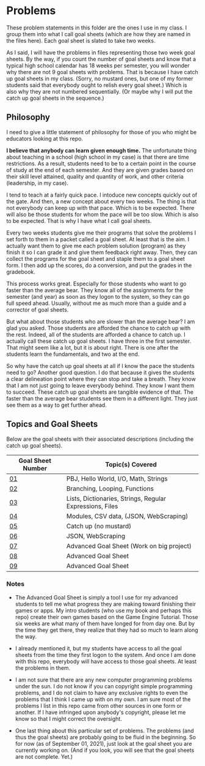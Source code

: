 # Problems
These problem statements in this folder are the ones I use in my class.  I group them into what I call goal sheets (which are how they are named in the files here).  Each goal sheet is slated to take two weeks.

As I said, I will have the problems in files representing those two week goal sheets.  By the way, if you count the number of goal sheets and know that a typical high school calendar has 18 weeks per semester, you will wonder why there are not 9 goal sheets with problems.  That is because I have catch up goal sheets in my class.  (Sorry, no mustard ones, but one of my former students said that everybody ought to relish every goal sheet.)  Which is also why they are not numbered sequentially.  (Or maybe why I will put the catch up goal sheets in the sequence.)

## Philosophy
I need to give a little statement of philosophy for those of you who might be educators looking at this repo.

**I believe that anybody can learn given enough time.**  The unfortunate thing about teaching in a school (high school in my case) is that there are time restrictions.  As a result, students need to be to a certain point in the course of study at the end of each semester.  And they are given grades based on their skill level attained, quality and quantity of work, and other criteria (leadership, in my case).

I tend to teach at a fairly quick pace.  I intoduce new concepts quickly out of the gate.  And then, a new concept about every two weeks.  The thing is that not everybody can keep up with that pace.  Which is to be expected.  There will also be those students for whom the pace will be too slow.  Which is also to be expected.  That is why I have what I call goal sheets.

Every two weeks students give me their programs that solve the problems I set forth to them in a packet called a goal sheet.  At least that is the aim.  I actually want them to give me each problem solution (program) as they finish it so I can grade it and give them feedback right away.  Then, they can collect the programs for the goal sheet and staple them to a goal sheet form.  I then add up the scores, do a conversion, and put the grades in the gradebook.

This process works great.  Especially for those students who want to go faster than the average bear.  They know all of the assignments for the semester (and year) as soon as they logon to the system, so they can go full speed ahead.  Usually, without me as much more than a guide and a corrector of goal sheets.

But what about those students who are slower than the average bear?  I am glad you asked.  Those students are afforded the chance to catch up with the rest.  Indeed, all of the students are afforded a chance to catch up.  I actually call these catch up goal sheets.  I have three in the first semester.  That might seem like a lot, but it is about right.  There is one after the students learn the fundamentals, and two at the end.

So why have the catch up goal sheets at all if I know the pace the students need to go?  Another good question.  I do that because it gives the students a clear delineation point where they can stop and take a breath.  They know that I am not just going to leave everybody behind.  They know I want them to succeed.  These catch up goal sheets are tangible evidence of that.  The faster than the average bear students see them in a different light.  They just see them as a way to get further ahead.

## Topics and Goal Sheets
Below are the goal sheets with their associated descriptions (including the catch up goal sheets).

Goal Sheet Number | Topic(s) Covered
----------------- | ----------------
[01](https://github.com/MichaelTMiyoshi/PythonWithMiyoshi/blob/master/Problems/GoalSheet01.md) | PBJ, Hello World, I/O, Math, Strings
[02](https://github.com/MichaelTMiyoshi/PythonWithMiyoshi/blob/master/Problems/GoalSheet02.md) | Branching, Looping, Functions
[03](https://github.com/MichaelTMiyoshi/PythonWithMiyoshi/blob/master/Problems/GoalSheet03.md) | Lists, Dictionaries, Strings, Regular Expressions, Files
[04](https://github.com/MichaelTMiyoshi/PythonWithMiyoshi/blob/master/Problems/GoalSheet04.md) | Modules, CSV data, (JSON, WebScraping)
[05](https://github.com/MichaelTMiyoshi/PythonWithMiyoshi/blob/master/Problems/GoalSheet05.md) | Catch up (no mustard)
[06](https://github.com/MichaelTMiyoshi/PythonWithMiyoshi/blob/master/Problems/GoalSheet06.md) | JSON, WebScraping
[07](https://github.com/MichaelTMiyoshi/PythonWithMiyoshi/blob/main/Documents/GoalsSheetAdvanced.docx) | Advanced Goal Sheet (Work on big project)
[08](https://github.com/MichaelTMiyoshi/PythonWithMiyoshi/blob/main/Documents/GoalsSheetAdvanced.docx) | Advanced Goal Sheet
[09](https://github.com/MichaelTMiyoshi/PythonWithMiyoshi/blob/main/Documents/GoalsSheetAdvanced.docx) | Advanced Goal Sheet

### Notes
* The Advanced Goal Sheet is simply a tool I use for my advanced students to tell me what progress they are making toward finishing their games or apps.  My intro students (who use my book and perhaps this repo) create their own games based on the Game Engine Tutorial.  Those six weeks are what many of them have longed for from day one.  But by the time they get there, they realize that they had so much to learn along the way.

* I already mentioned it, but my students have access to all the goal sheets from the time they first logon to the system.  And once I am done with this repo, everybody will have access to those goal sheets.  At least the problems in them.

* I am not sure that there are any new computer programming problems under the sun.  I do not know if you can copyright simple programming problems, and I do not claim to have any exclusive rights to even the problems that I think I came up with on my own.  I am sure most of the problems I list in this repo came from other sources in one form or another.  If I have infringed upon anybody's copyright, please let me know so that I might correct the oversight.

* One last thing about this particular set of problems.  The problems (and thus the goal sheets) are probably going to be fluid in the beginning.  So for now (as of September 01, 2021), just look at the goal sheet you are currently working on.  (And if you look, you will see that the goal sheets are not complete.  Yet.)
